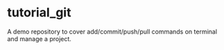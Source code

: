 # tutorial_git
A demo repository to cover add/commit/push/pull commands on terminal and manage a project.
